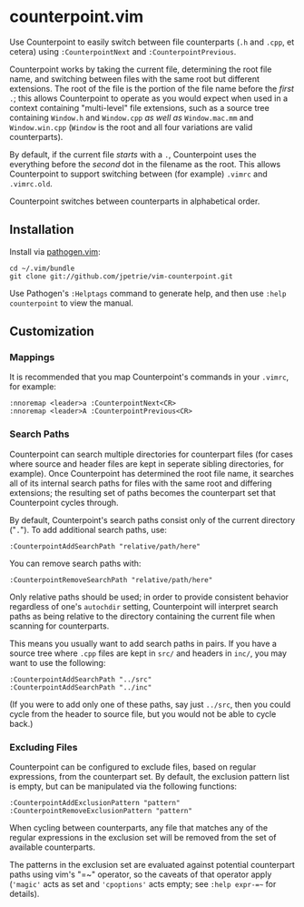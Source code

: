 # counterpoint.vim

Use Counterpoint to easily switch between file counterparts
(`.h` and `.cpp`, et cetera) using `:CounterpointNext` and 
`:CounterpointPrevious`.

Counterpoint works by taking the current file, determining the root file
name, and switching between files with the same root but different extensions.
The root of the file is the portion of the file name before the *first* `.`;
this allows Counterpoint to operate as you would expect when used in a
context containing "multi-level" file extensions, such as a source tree
containing `Window.h` and `Window.cpp` *as well as* `Window.mac.mm` and
`Window.win.cpp` (`Window` is the root and all four variations are valid
counterparts).

By default, if the current file *starts* with a `.`, Counterpoint uses the
everything before the *second* dot in the filename as the root. This allows
Counterpoint to support switching between (for example) `.vimrc` and
`.vimrc.old`.

Counterpoint switches between counterparts in alphabetical order.  

## Installation

Install via [pathogen.vim](https://github.com/tpope/vim-pathogen):

    cd ~/.vim/bundle
    git clone git://github.com/jpetrie/vim-counterpoint.git

Use Pathogen's `:Helptags` command to generate help, and then use `:help counterpoint`
to view the manual.

## Customization

### Mappings

It is recommended that you map Counterpoint's commands in your `.vimrc`, for example:

    :nnoremap <leader>a :CounterpointNext<CR>
    :nnoremap <leader>A :CounterpointPrevious<CR>

### Search Paths

Counterpoint can search multiple directories for counterpart files (for cases where
source and header files are kept in seperate sibling directories, for example). Once
 Counterpoint has determined the root file name, it searches all of its internal search
paths for files with the same root and differing extensions; the resulting set of paths
becomes the counterpart set that Counterpoint cycles through.

By default, Counterpoint's search paths consist only of the current directory ("`.`").
To add additional search paths, use:

    :CounterpointAddSearchPath "relative/path/here"

You can remove search paths with:

    :CounterpointRemoveSearchPath "relative/path/here"

Only relative paths should be used; in order to provide consistent behavior regardless
of one's `autochdir` setting, Counterpoint will interpret search paths as being relative
to the directory containing the current file when scanning for counterparts.

This means you usually want to add search paths in pairs. If you have a source tree where
`.cpp` files are kept in `src/` and headers in `inc/`, you may want to use the following:

    :CounterpointAddSearchPath "../src"
    :CounterpointAddSearchPath "../inc"

(If you were to add only one of these paths, say just `../src`, then you could cycle from
the header to source file, but you would not be able to cycle back.)

### Excluding Files

Counterpoint can be configured to exclude files, based on regular expressions, from the
counterpart set. By default, the exclusion pattern list is empty, but can be manipulated
via the following functions:

    :CounterpointAddExclusionPattern "pattern"
    :CounterpointRemoveExclusionPattern "pattern"

When cycling between counterparts, any file that matches any of the regular expressions
in the exclusion set will be removed from the set of available counterparts.

The patterns in the exclusion set are evaluated against potential counterpart paths using
vim's "=~" operator, so the caveats of that operator apply (`'magic'` acts as set and
`'cpoptions'` acts empty; see `:help expr-=~` for details).

